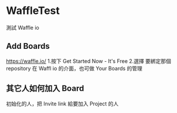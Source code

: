 # WaffleTest
測試 Waffle io
## Add Boards
https://waffle.io/
1.按下 Get Started Now - It's Free
2.選擇 要綁定那個 repository
在 Waffl io 的介面，也可做 Your Boards 的管理

## 其它人如何加入 Board
初始化的人，把 Invite link 給要加入 Project 的人
